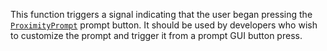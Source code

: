 This function triggers a signal indicating that the user began pressing
the [`ProximityPrompt`](https://create.roblox.com/docs/reference/engine/classes/ProximityPrompt) prompt button. It should be used by developers
who wish to customize the prompt and trigger it from a prompt GUI button
press.